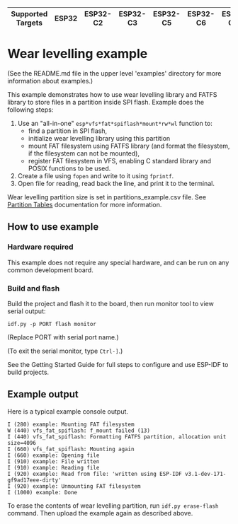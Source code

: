 | Supported Targets | ESP32 | ESP32-C2 | ESP32-C3 | ESP32-C5 | ESP32-C6 | ESP32-C61 | ESP32-H2 | ESP32-H21 | ESP32-H4 | ESP32-P4 | ESP32-S2 | ESP32-S3 |
| ----------------- | ----- | -------- | -------- | -------- | -------- | --------- | -------- | --------- | -------- | -------- | -------- | -------- |

# Wear levelling example

(See the README.md file in the upper level 'examples' directory for more information about examples.)

This example demonstrates how to use wear levelling library and FATFS library to store files in a partition inside SPI flash. Example does the following steps:

1. Use an "all-in-one" `esp*vfs*fat*spiflash*mount*rw*wl` function to:
    - find a partition in SPI flash,
    - initialize wear levelling library using this partition
    - mount FAT filesystem using FATFS library (and format the filesystem, if the filesystem can not be mounted),
    - register FAT filesystem in VFS, enabling C standard library and POSIX functions to be used.
2. Create a file using `fopen` and write to it using `fprintf`.
3. Open file for reading, read back the line, and print it to the terminal.

Wear levelling partition size is set in partitions_example.csv file. See [Partition Tables](https://docs.espressif.com/projects/esp-idf/en/latest/api-guides/partition-tables.html) documentation for more information.

## How to use example

### Hardware required

This example does not require any special hardware, and can be run on any common development board.

### Build and flash

Build the project and flash it to the board, then run monitor tool to view serial output:

```
idf.py -p PORT flash monitor
```

(Replace PORT with serial port name.)

(To exit the serial monitor, type ``Ctrl-]``.)

See the Getting Started Guide for full steps to configure and use ESP-IDF to build projects.

## Example output

Here is a typical example console output.

```
I (280) example: Mounting FAT filesystem
W (440) vfs_fat_spiflash: f_mount failed (13)
I (440) vfs_fat_spiflash: Formatting FATFS partition, allocation unit size=4096
I (660) vfs_fat_spiflash: Mounting again
I (660) example: Opening file
I (910) example: File written
I (910) example: Reading file
I (920) example: Read from file: 'written using ESP-IDF v3.1-dev-171-gf9ad17eee-dirty'
I (920) example: Unmounting FAT filesystem
I (1000) example: Done
```

To erase the contents of wear levelling partition, run `idf.py erase-flash` command. Then upload the example again as described above.
